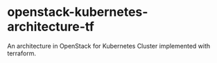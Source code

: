 # openstack-kubernetes-architecture-tf
An architecture in OpenStack for Kubernetes Cluster implemented with terraform. 
